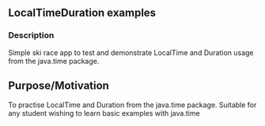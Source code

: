 ## LocalTimeDuration examples

### Description 
Simple ski race app to test and demonstrate LocalTime and Duration usage from the java.time package. 

## Purpose/Motivation 
To practise LocalTime and Duration from the java.time package. 
Suitable for any student wishing to learn basic examples with java.time
